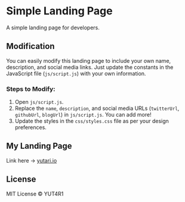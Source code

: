 # Simple Landing Page
A simple landing page for developers.

## Modification
You can easily modify this landing page to include your own name, description, and social media links. Just update the constants in the JavaScript file (`js/script.js`) with your own information.

### Steps to Modify:
1. Open `js/script.js`.
2. Replace the `name`, `description`, and social media URLs (`twitterUrl`, `githubUrl`, `blogUrl`) in `js/script.js`. You can add more!
3. Update the styles in the `css/styles.css` file as per your design preferences.

## My Landing Page
Link here -> [yutari.io](https://yutari.io)

## License
MIT License © YUT4R1
